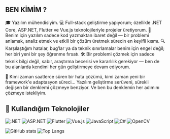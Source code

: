 ## BEN KİMİM ?

🎓 Yazılım mühendisiyim.
💻 Full-stack geliştirme yapıyorum; özellikle .NET Core, ASP.NET, Flutter ve Vue.js teknolojileriyle projeler üretiyorum.
🚀 Benim için yazılım sadece kod yazmaktan ibaret değil — bir problemi anlamak, analiz etmek ve etkili bir çözüm üretmek sürecin en keyifli kısmı.
🔍 Karşılaştığım hatalar, bug’lar ya da teknik sınırlamalar benim için engel değil; her biri yeni bir şey öğrenme fırsatı.
🛠️ Bir problemi çözmek için sadece teknik bilgi değil, sabır, araştırma becerisi ve kararlılık gerekiyor — ben de bu alanlarda kendimi her gün geliştirmeye devam ediyorum.

📌 Kimi zaman saatlerce süren bir hata çözümü, kimi zaman yeni bir framework'e adaptasyon süreci... Yazılım geliştirme serüveni, sürekli değişen bir denklemi çözmeye benziyor. Ve ben bu denklemin her adımını çözmeye istekliyim.

## 🧠 Kullandığım Teknolojiler

![.NET](https://img.shields.io/badge/-.NET-512BD4?style=flat&logo=dotnet&logoColor=white)
![ASP.NET](https://img.shields.io/badge/-ASP.NET-5C2D91?style=flat&logo=.net&logoColor=white)
![Flutter](https://img.shields.io/badge/-Flutter-02569B?style=flat&logo=flutter&logoColor=white)
![Vue.js](https://img.shields.io/badge/-Vue.js-4FC08D?style=flat&logo=vue.js&logoColor=white)
![JavaScript](https://img.shields.io/badge/-JavaScript-F7DF1E?style=flat&logo=javascript&logoColor=black)
![C#](https://img.shields.io/badge/-CSharp-239120?style=flat&logo=c-sharp&logoColor=white)
![OpenCV](https://img.shields.io/badge/-OpenCV-5C3EE8?style=flat&logo=opencv&logoColor=white)


![GitHub stats](https://github-readme-stats.vercel.app/api?username=AzimeT&show_icons=true&theme=radical)
![Top Langs](https://github-readme-stats.vercel.app/api/top-langs/?username=a-AzimeT&layout=compact&theme=radical)
